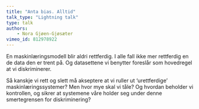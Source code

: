 ```yaml
---
title: "Anta bias. Alltid"
talk_type: "Lightning talk"
type: talk
authors:
    - Nora Gjøen-Gjøsæter
vimeo_id: 812978922
---
```

En maskinlæringsmodell blir aldri rettferdig. I alle fall ikke mer rettferdig en de data den er trent på. Og datasettene vi benytter foreslår som hovedregel at vi diskriminerer.

Så kanskje vi rett og slett må akseptere at vi ruller ut  ‘urettferdige’ maskinlæringssystemer? Men hvor mye skal vi tåle? Og hvordan beholder vi kontrollen, og sikrer at systemene våre holder seg under denne smertegrensen for diskriminering?

